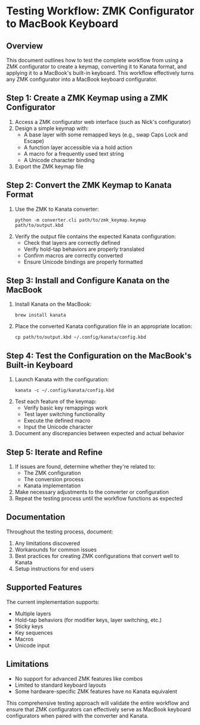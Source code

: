 # Testing Workflow: ZMK Configurator to MacBook Keyboard

## Overview
This document outlines how to test the complete workflow from using a ZMK configurator to create a keymap, converting it to Kanata format, and applying it to a MacBook's built-in keyboard. This workflow effectively turns any ZMK configurator into a MacBook keyboard configurator.

## Step 1: Create a ZMK Keymap using a ZMK Configurator
1. Access a ZMK configurator web interface (such as Nick's configurator)
2. Design a simple keymap with:
   - A base layer with some remapped keys (e.g., swap Caps Lock and Escape)
   - A function layer accessible via a hold action
   - A macro for a frequently used text string
   - A Unicode character binding
3. Export the ZMK keymap file

## Step 2: Convert the ZMK Keymap to Kanata Format
1. Use the ZMK to Kanata converter:
   ```
   python -m converter.cli path/to/zmk_keymap.keymap path/to/output.kbd
   ```
2. Verify the output file contains the expected Kanata configuration:
   - Check that layers are correctly defined
   - Verify hold-tap behaviors are properly translated
   - Confirm macros are correctly converted
   - Ensure Unicode bindings are properly formatted

## Step 3: Install and Configure Kanata on the MacBook
1. Install Kanata on the MacBook:
   ```
   brew install kanata
   ```
2. Place the converted Kanata configuration file in an appropriate location:
   ```
   cp path/to/output.kbd ~/.config/kanata/config.kbd
   ```

## Step 4: Test the Configuration on the MacBook's Built-in Keyboard
1. Launch Kanata with the configuration:
   ```
   kanata -c ~/.config/kanata/config.kbd
   ```
2. Test each feature of the keymap:
   - Verify basic key remappings work
   - Test layer switching functionality
   - Execute the defined macro
   - Input the Unicode character
3. Document any discrepancies between expected and actual behavior

## Step 5: Iterate and Refine
1. If issues are found, determine whether they're related to:
   - The ZMK configuration
   - The conversion process
   - Kanata implementation
2. Make necessary adjustments to the converter or configuration
3. Repeat the testing process until the workflow functions as expected

## Documentation
Throughout the testing process, document:
1. Any limitations discovered
2. Workarounds for common issues
3. Best practices for creating ZMK configurations that convert well to Kanata
4. Setup instructions for end users

## Supported Features
The current implementation supports:
- Multiple layers
- Hold-tap behaviors (for modifier keys, layer switching, etc.)
- Sticky keys
- Key sequences
- Macros
- Unicode input

## Limitations
- No support for advanced ZMK features like combos
- Limited to standard keyboard layouts
- Some hardware-specific ZMK features have no Kanata equivalent

This comprehensive testing approach will validate the entire workflow and ensure that ZMK configurators can effectively serve as MacBook keyboard configurators when paired with the converter and Kanata.
